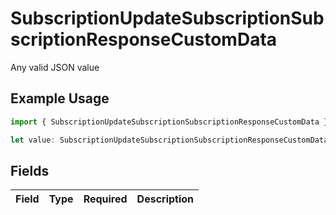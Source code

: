 # SubscriptionUpdateSubscriptionSubscriptionResponseCustomData

Any valid JSON value

## Example Usage

```typescript
import { SubscriptionUpdateSubscriptionSubscriptionResponseCustomData } from "jani-payments/models/operations";

let value: SubscriptionUpdateSubscriptionSubscriptionResponseCustomData = {};
```

## Fields

| Field       | Type        | Required    | Description |
| ----------- | ----------- | ----------- | ----------- |